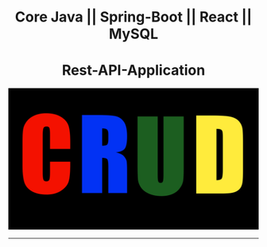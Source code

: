 <h1 align = "center"> Core Java || Spring-Boot || React || MySQL </h1>
<h1 align = "center"> Rest-API-Application </h1>

<img src = "CRUD.jpg" />

---
